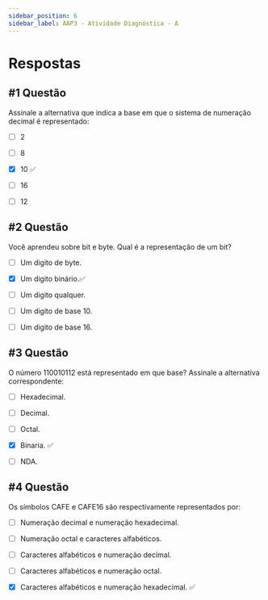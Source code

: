 ```yaml
---
sidebar_position: 6
sidebar_label: AAP3 - Atividade Diagnóstica - A
---
```


# Respostas


## #1 Questão

  


Assinale a alternativa que indica a base em que o sistema de numeração decimal é representado:

  

- [ ] 2

- [ ] 8

- [x] 10 ✅

- [ ] 16

- [ ] 12 



## #2 Questão

  


Você aprendeu sobre bit e byte. Qual é a representação de um bit?

  

- [ ] Um digito de byte. 

- [x] Um digito binário.✅

- [ ] Um digito qualquer.

- [ ] Um digito de base 10.

- [ ] Um digito de base 16.



## #3 Questão

  


O número 110010112 está representado em que base? Assinale a alternativa correspondente:

  

- [ ] Hexadecimal. 

- [ ] Decimal.

- [ ] Octal.

- [x] Binaria. ✅

- [ ] NDA.




## #4 Questão

  


Os símbolos CAFE e CAFE16  são respectivamente representados por:

  

- [ ] Numeração decimal e numeração hexadecimal. 

- [ ] Numeração octal e caracteres alfabéticos.

- [ ] Caracteres alfabéticos e numeração decimal.

- [ ] Caracteres alfabéticos e numeração octal.

- [x] Caracteres alfabéticos e numeração hexadecimal. ✅